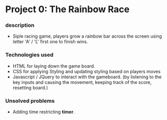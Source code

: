 # Project 0: The Rainbow Race

### description
* Siple racing game, players grow a rainbow bar across the screen using letter 'A' / 'L' first one to finish wins.

### Technologies used
* HTML for laying down the game board.
* CSS for applying Styling and updating styling based on players moves
* Javascript / JQuery to interact with the gameboard. (by listening to the key inputs and causing the movement, keeping track of the score, resetting board.)

### Unsolved problems
* Adding time restricting **timer**.

